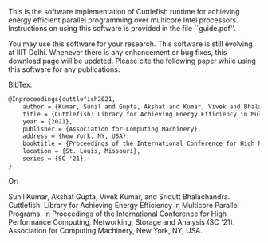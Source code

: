 This is the software implementation of Cuttlefish runtime for achieving energy efficient parallel programming over multicore Intel processors. Instructions on using this software is provided in the file ``guide.pdf''.

You may use this software for your research. This software is still evolving at IIIT Delhi. Whenever there is any enhancement or bug fixes, this download page will be updated. Please cite the following paper while using this software for any publications:

BibTex:

```latex
@Inproceedings{cuttlefish2021,
    author = {Kumar, Sunil and Gupta, Akshat and Kumar, Vivek and Bhalachandra, Sridutt},
    title = {Cuttlefish: Library for Achieving Energy Efficiency in Multicore Parallel Programs},
    year = {2021},
    publisher = {Association for Computing Machinery},
    address = {New York, NY, USA},
    booktitle = {Proceedings of the International Conference for High Performance Computing, Networking, Storage and Analysis},
    location = {St. Louis, Missouri},
    series = {SC '21},
}
```

Or:

Sunil Kumar, Akshat Gupta, Vivek Kumar, and Sridutt Bhalachandra. Cuttlefish: Library for Achieving Energy Efficiency in Multicore Parallel Programs. In Proceedings of the International Conference for High Performance Computing, Networking, Storage and Analysis (SC '21). Association for Computing Machinery, New York, NY, USA.
